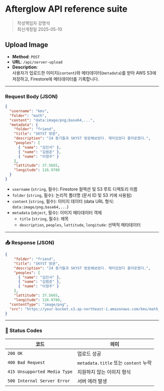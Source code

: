 # Afterglow API reference suite

> 작성책임자 강명석  
> 최신개정일 2025-05-10

## Upload Image

- **Method**: `POST`  
- **URL**: `/api/server-upload`  
- **Description**:  
  사용자가 업로드한 이미지(`content`)와 메타데이터(`metadata`)를 받아 AWS S3에 저장하고, Firestore에 메타데이터를 기록합니다.

---

### Request Body (JSON)

```json
{
  "username": "kms",
  "folder": "math",
  "content": "data:image/png;base64,...",
  "metadata": {
    "folder": "friend",
    "title": "SKYST 방문",
    "description": "24 동기들과 SKYST 방문해보았다. 재미있었다 흥미로웠다.",
    "peoples": [
      { "name": "김인서" },
      { "name": "김범준" },
      { "name": "이형주" }
    ],
    "lattitude": 37.5665,
    "longitude": 126.9780
  }
}
```

- `username` (`string`, 필수): Firestore 컬렉션 및 S3 루트 디렉토리 이름  
- `folder` (`string`, 필수): 논리적 폴더명 (문서 ID 및 S3 키에 사용됨)  
- `content` (`string`, 필수): 이미지 데이터 (data URL 형식: `data:image/png;base64,...`)  
- `metadata` (`object`, 필수): 이미지 메타데이터 객체  
  - `title` (`string`, 필수): 제목  
  - `description`, `peoples`, `lattitude`, `longitude`: 선택적 메타데이터

---

### 📤 Response (JSON)

```json
{
    "folder": "friend",
    "title": "SKYST 방문",
    "description": "24 동기들과 SKYST 방문해보았다. 재미있었다 흥미로웠다.",
    "peoples": [
      { "name": "김인서" },
      { "name": "김범준" },
      { "name": "이형주" }
    ],
    "lattitude": 37.5665,
    "longitude": 126.9780,
  "contentType": "image/png",
  "src": "https://your-bucket.s3.ap-northeast-1.amazonaws.com/kms/math__abc123def456.png"
}
```

---

### 🧾 Status Codes

| 코드 | 의미 |
|------|------|
| `200 OK` | 업로드 성공 |
| `400 Bad Request` | `metadata.title` 또는 `content` 누락 |
| `415 Unsupported Media Type` | 지원하지 않는 이미지 형식 |
| `500 Internal Server Error` | 서버 에러 발생 |

